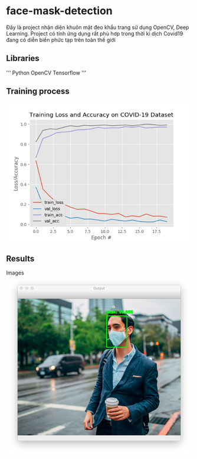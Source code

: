 # face-mask-detection
Đây là project nhận diện khuôn mặt đeo khẩu trang sử dụng OpenCV, Deep Learning. Project có tính ứng dụng rất phù hơp trong thời kì dịch Covid19 đang có diễn biến phức tạp trên toàn thế giới
## Libraries
'''
Python
OpenCV
Tensorflow
'''

## Training process
![plot](plot.png) 
## Results
Images
![result](examples/example_05.png)
